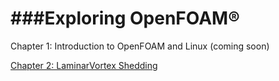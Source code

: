 ###Exploring OpenFOAM®
======================
Chapter 1: Introduction to OpenFOAM and Linux (coming soon)

[Chapter 2: LaminarVortex Shedding](http://comflics.blogspot.de/2014/08/openfoam-tutorial-4-laminar-vortex-shedding.html)
